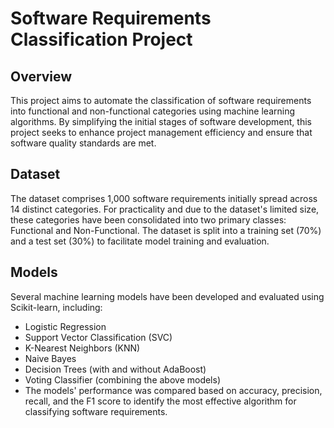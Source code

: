 # Software Requirements Classification Project

## Overview

This project aims to automate the classification of software requirements into functional and non-functional categories using machine learning algorithms. By simplifying the initial stages of software development, this project seeks to enhance project management efficiency and ensure that software quality standards are met.

## Dataset

The dataset comprises 1,000 software requirements initially spread across 14 distinct categories. For practicality and due to the dataset's limited size, these categories have been consolidated into two primary classes: Functional and Non-Functional. The dataset is split into a training set (70%) and a test set (30%) to facilitate model training and evaluation.

## Models

Several machine learning models have been developed and evaluated using Scikit-learn, including:

* Logistic Regression
* Support Vector Classification (SVC)
* K-Nearest Neighbors (KNN)
* Naive Bayes
* Decision Trees (with and without AdaBoost)
* Voting Classifier (combining the above models)
* The models' performance was compared based on accuracy, precision, recall, and the F1 score to identify the most effective algorithm for classifying software requirements.

